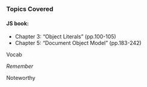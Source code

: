 ### Topics Covered
#### JS book:
- Chapter 3: “Object Literals” (pp.100-105)
- Chapter 5: “Document Object Model” (pp.183-242)

Vocab

*Remember*

Noteworthy
